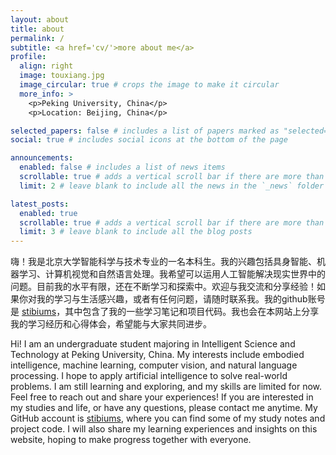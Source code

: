```yaml
---
layout: about
title: about
permalink: /
subtitle: <a href='cv/'>more about me</a>
profile:
  align: right
  image: touxiang.jpg
  image_circular: true # crops the image to make it circular
  more_info: >
    <p>Peking University, China</p>
    <p>Location: Beijing, China</p>

selected_papers: false # includes a list of papers marked as "selected={true}"
social: true # includes social icons at the bottom of the page

announcements:
  enabled: false # includes a list of news items
  scrollable: true # adds a vertical scroll bar if there are more than 3 news items
  limit: 2 # leave blank to include all the news in the `_news` folder

latest_posts:
  enabled: true
  scrollable: true # adds a vertical scroll bar if there are more than 3 new posts items
  limit: 3 # leave blank to include all the blog posts
---
```


嗨！我是北京大学智能科学与技术专业的一名本科生。我的兴趣包括具身智能、机器学习、计算机视觉和自然语言处理。我希望可以运用人工智能解决现实世界中的问题。目前我的水平有限，还在不断学习和探索中。欢迎与我交流和分享经验！如果你对我的学习与生活感兴趣，或者有任何问题，请随时联系我。我的github账号是 [stibiums](https://github.com/stibiums)，其中包含了我的一些学习笔记和项目代码。我也会在本网站上分享我的学习经历和心得体会，希望能与大家共同进步。

Hi! I am an undergraduate student majoring in Intelligent Science and Technology at Peking University, China. My interests include embodied intelligence, machine learning, computer vision, and natural language processing. I hope to apply artificial intelligence to solve real-world problems. I am still learning and exploring, and my skills are limited for now. Feel free to reach out and share your experiences! If you are interested in my studies and life, or have any questions, please contact me anytime. My GitHub account is [stibiums](https://github.com/stibiums), where you can find some of my study notes and project code. I will also share my learning experiences and insights on this website, hoping to make progress together with everyone.
